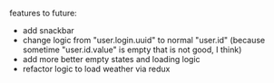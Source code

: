 features to future:
- add snackbar
- change logic from "user.login.uuid" to normal "user.id" (because sometime "user.id.value" is empty that is not good, I think)
- add more better empty states and loading logic
- refactor logic to load weather via redux
